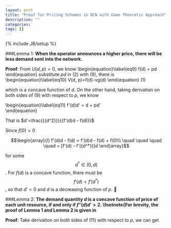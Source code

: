 ```yaml
---
layout: post
title: "Proof for Pricing Schemes in DCN with Game Theoretic Approach"
description: ""
categories: 
tags: []
---
```

{% include JB/setup %}

###Lemma 1: 
**When the operator announces a higher price, there will be less demand sent into the network.**

__Proof__: From $U(d, p)=0$, we know 
\begin{equation}\label{eq9}
    f(d) = pd
\end{equation}
substitute $pd$ in (2) with (9), there is
\begin{equation}\label{eq10}
    V(d, p)=f(d)-vg(d)
\end{equation} (1)

which is a concave function of $d$. On the other hand, taking derivation on both sides of (9) with respect to $p$, we know

\begin{equation}\label{eq11}
    f'(d)d' = d + pd'             
\end{equation}

That is $d'=\frac{{{d^2}}}{{f'(d)d - f(d)}}$

Since $f(0)=0$

$$\begin{array}{l}
f'(d)d - f(d) = f'(d)d - f(d) + f(0)\\
\quad \quad \quad \quad = [f'(d) - f'({d^*})]d
\end{array}$$

for some $${d^*} \in (0,d)$$. For $f(d)$ is a concave function, there must be $$f'(d)<f'(d^*)$$, so that $d'<0$ and $d$ is a decreasing function of $p$. 􏰗


###Lemma 2: 
**The demand quantity $d$ is a concave function of price of each unit resource, if and only if $f''(d)d'>2$. \footnote{For brevity, the proof of Lemma 1 and Lemma 2 is given in**

__Proof__: Take derivation on both sides of (11) with respect to $p$, we can get

<!--$$f''(d){(d')^2} + f'(d)d'' = 2d' + pd''$$ That is to say

$$d'' = \frac{{2d' - f''(d){{(d')}^2}}}{{f'(d) - p}}$$ From (11), we know

$$f'(d) - p = d/d'$$ so that

$$\begin{array}{l}
d'' = [2{(d')^2} - f''(d){(d')^3}]/d\\
\quad  = [2 - f''(d)d']{(d')^2}/d
\end{array}$$ 

Since $d>0$ and $d'<0$,  $d''<0$ iff $f''(d)d' >2$. \hfill $\blacksquare$-->
